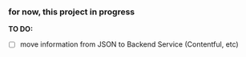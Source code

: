 ### for now, this project in progress

**TO DO:**
- [ ] move information from JSON to Backend Service (Contentful,  etc)
